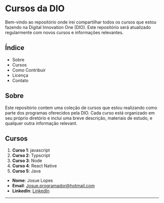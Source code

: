 # Cursos da DIO

Bem-vindo ao repositório onde irei compartilhar todos os cursos que estou fazendo na Digital Innovation One (DIO). Este repositório será atualizado regularmente com novos cursos e informações relevantes.

## Índice

- Sobre
- Cursos
- Como Contribuir
- Licença
- Contato

## Sobre

Este repositório contem uma coleção de cursos que estou realizando como parte dos programas oferecidos pela DIO. Cada curso está organizado em seu próprio diretório e inclui uma breve descrição, materiais de estudo, e qualquer outra informação relevant.

## Cursos

1. **Curso 1**: javascript
2. **Curso 2**: Typscript
3. **Curso 3**: Node
4. **Curso 4**: React Native
5. **Curso 5**: Java









- **Nome**: Josue Lopes
- **Email**: Josue.programador@hotmail.com
- **LinkedIn**: [LinkedIn](https://www.linkedin.com/in/josue-gomes-lopes-a5481728b/)

---